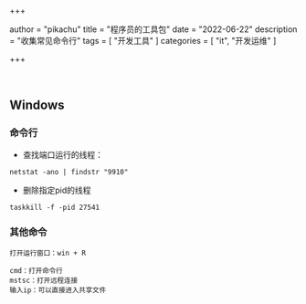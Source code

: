 +++

author = "pikachu"
title = "程序员的工具包"
date = "2022-06-22"
description = "收集常见命令行"
tags = [
	"开发工具"
]
categories = [
    "it", "开发运维"
]

+++

&nbsp;

## Windows



### 命令行

- 查找端口运行的线程：

```
netstat -ano | findstr "9910"
```

- 删除指定pid的线程

```
taskkill -f -pid 27541
```



### 其他命令

```
打开运行窗口：win + R 

cmd：打开命令行
mstsc：打开远程连接
输入ip：可以直接进入共享文件

```

